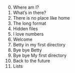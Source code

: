0. Where am I? 
1. What’s in there? 
2. There is no place like home 
3. The long format 
4. Hidden files 
5. I love numbers 
6. Welcome 
7. Betty in my first directory 
8. Bye bye Betty 
9. Bye bye My first directory 
10. Back to the future 
11. Lists 
